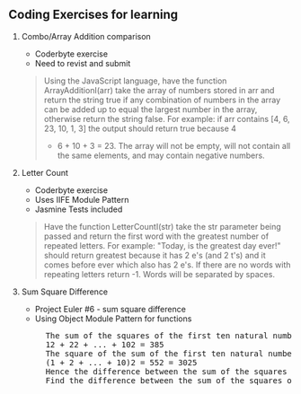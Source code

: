 Coding Exercises for learning
------------------------------
1. Combo/Array Addition comparison
	* Coderbyte exercise
	* Need to revist and submit
	> Using the JavaScript language, have the function ArrayAdditionI(arr) take 
	> the array of numbers stored in arr and return the string true if any 
	> combination of numbers in the array can be added up to equal the largest 
	> number in the array, otherwise return the string false. For example: if 
	> arr contains [4, 6, 23, 10, 1, 3] the output should return true because 4 
	> + 6 + 10 + 3 = 23. The array will not be empty, will not contain all the 
	> same elements, and may contain negative numbers.

1. Letter Count
	* Coderbyte exercise
	* Uses IIFE Module Pattern
	* Jasmine Tests included
	> Have the function LetterCountI(str) take the str parameter being passed and 
	> return the first word with the greatest number of repeated letters. 
	> For example: "Today, is the greatest day ever!" should return greatest because 
	> it has 2 e's (and 2 t's) and it comes before ever which also has 2 e's. 
	> If there are no words with repeating letters return -1. Words will be separated by spaces.

1. Sum Square Difference
	* Project Euler #6 - sum square difference
	* Using Object Module Pattern for functions
	<pre>
		The sum of the squares of the first ten natural numbers is,
		12 + 22 + ... + 102 = 385
		The square of the sum of the first ten natural numbers is,
		(1 + 2 + ... + 10)2 = 552 = 3025
		Hence the difference between the sum of the squares of the first ten natural numbers and the square of the sum is 3025 − 385 = 2640.
		Find the difference between the sum of the squares of the first one hundred natural numbers and the square of the sum.
	</pre>
